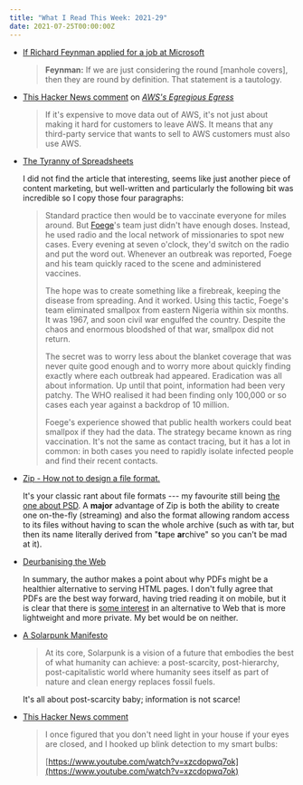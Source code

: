 ```yaml
---
title: "What I Read This Week: 2021-29"
date: 2021-07-25T00:00:00Z
---
```


- [If Richard Feynman applied for a job at Microsoft](https://sellsbrothers.com/12395)

    > **Feynman:** If we are just considering the round [manhole covers], then they are round by definition. That statement is a tautology.

- [This Hacker News comment](https://news.ycombinator.com/item?id=27932328) on [_AWS's Egregious Egress_](https://blog.cloudflare.com/aws-egregious-egress/)

    > If it's expensive to move data out of AWS, it's not just about making it hard for customers to leave AWS. It means that any third-party service that wants to sell to AWS customers must also use AWS.

- [The Tyranny of Spreadsheets](https://timharford.com/2021/07/the-tyranny-of-spreadsheets/)

    I did not find the article that interesting, seems like just another piece of content marketing, but well-written and particularly the following bit was incredible so I copy those four paragraphs:

    > Standard practice then would be to vaccinate everyone for miles around. But [Foege](https://en.wikipedia.org/wiki/William_Foege)'s team just didn't have enough doses. Instead, he used radio and the local network of missionaries to spot new cases. Every evening at seven o'clock, they'd switch on the radio and put the word out. Whenever an outbreak was reported, Foege and his team quickly raced to the scene and administered vaccines.
    >
    > The hope was to create something like a firebreak, keeping the disease from spreading. And it worked. Using this tactic, Foege's team eliminated smallpox from eastern Nigeria within six months. It was 1967, and soon civil war engulfed the country. Despite the chaos and enormous bloodshed of that war, smallpox did not return.
    >
    > The secret was to worry less about the blanket coverage that was never quite good enough and to worry more about quickly finding exactly where each outbreak had appeared. Eradication was all about information. Up until that point, information had been very patchy. The WHO realised it had been finding only 100,000 or so cases each year against a backdrop of 10 million.
    >
    > Foege's experience showed that public health workers could beat smallpox if they had the data. The strategy became known as ring vaccination. It's not the same as contact tracing, but it has a lot in common: in both cases you need to rapidly isolate infected people and find their recent contacts.

- [Zip - How not to design a file format.](https://games.greggman.com/game/zip-rant/)

    It's your classic rant about file formats --- my favourite still being [the one about PSD](https://github.com/gco/xee/blob/4fa3a6d609dd72b8493e52a68f316f7a02903276/XeePhotoshopLoader.m#L108). A **major** advantage of Zip is both the ability to create one on-the-fly (streaming) and also the format allowing random access to its files without having to scan the whole archive (such as with tar, but then its name literally derived from "**t**ape **ar**chive" so you can't be mad at it).

- [Deurbanising the Web](https://lab6.com/0)

    In summary, the author makes a point about why PDFs might be a healthier alternative to serving HTML pages. I don't fully agree that PDFs are the best way forward, having tried reading it on mobile, but it is clear that there is [some interest](https://gemini.circumlunar.space/) in an alternative to Web that is more lightweight and more private. My bet would be on neither.

- [A Solarpunk Manifesto](http://www.re-des.org/a-solarpunk-manifesto/)

    > At its core, Solarpunk is a vision of a future that embodies the best of what humanity can achieve: a post-scarcity, post-hierarchy, post-capitalistic world where humanity sees itself as part of nature and clean energy replaces fossil fuels.

    It's all about post-scarcity baby; information is not scarce!

- [This Hacker News comment](https://news.ycombinator.com/item?id=27929817)

    > I once figured that you don't need light in your house if your eyes are closed, and I hooked up blink detection to my smart bulbs:
    >
    > [https://www.youtube.com/watch?v=xzcdopwq7ok](https://www.youtube.com/watch?v=xzcdopwq7ok)

